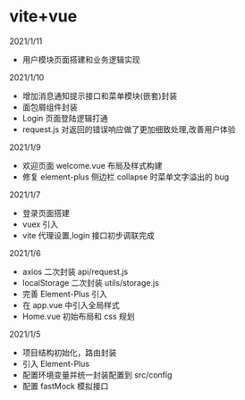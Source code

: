 # vite+vue

2021/1/11

- 用户模块页面搭建和业务逻辑实现

2021/1/10

- 增加消息通知提示接口和菜单模块(嵌套)封装
- 面包屑组件封装
- Login 页面登陆逻辑打通
- request.js 对返回的错误响应做了更加细致处理,改善用户体验

2021/1/9

- 欢迎页面 welcome.vue 布局及样式构建
- 修复 element-plus 侧边栏 collapse 时菜单文字溢出的 bug

2021/1/7

- 登录页面搭建
- vuex 引入
- vite 代理设置,login 接口初步调联完成

2021/1/6

- axios 二次封装 api/request.js
- localStorage 二次封装 utils/storage.js
- 完善 Element-Plus 引入
- 在 app.vue 中引入全局样式
- Home.vue 初始布局和 css 规划

2021/1/5

- 项目结构初始化，路由封装
- 引入 Element-Plus
- 配置环境变量并统一封装配置到 src/config
- 配置 fastMock 模拟接口
